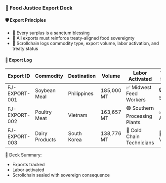 ### 📜 Food Justice Export Deck

#### 🛡️ Export Principles
- 🧱 Every surplus is a sanctum blessing  
- 🔁 All exports must reinforce treaty-aligned food sovereignty  
- 🧪 Scrollchain logs commodity type, export volume, labor activation, and treaty status

#### 🔁 Export Log
| Export ID | Commodity | Destination | Volume | Labor Activated | Treaty Status |
|-----------|-----------|-------------|--------|------------------|----------------|
| FJ-EXPORT-001 | Soybean Meal | Philippines | 185,000 MT | ✅ Midwest Feed Workers | 🔒 Sealed  
| FJ-EXPORT-002 | Poultry Meat | Vietnam | 163,657 MT | 🟢 Southern Processing Plants | ✅ Active  
| FJ-EXPORT-003 | Dairy Products | South Korea | 138,776 MT | 🧠 Cold Chain Technicians | 🔐 Verified  

🧠 Deck Summary:
- Exports tracked  
- Labor activated  
- Scrollchain sealed with sovereign consequence

